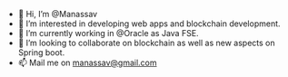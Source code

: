 - 👋 Hi, I’m @Manassav
- 👀 I’m interested in developing web apps and blockchain development.
- 🌱 I’m currently working in @Oracle as Java FSE.
- 💞️ I’m looking to collaborate on blockchain as well as new aspects on Spring boot.
- 📫 Mail me on manassav@gmail.com

<!---I have been a Java Developer from last one year and since I first started work, I have constantly sought to improve and develop my skills. I have worked on various flavours of Java such as Spring MVC, Hibernate, specially on Java Spring Boot. I am proficient with programming languages. I have an inquisitive nature that ensures I analyse my work and the problems I encounter in detail. I am quick to learn new concepts and can apply them to a variety of situations, and I am a strong team worker who can collaborate with and work alongside others to complete challenging projects and also resolve complex issues and problems. I am highly self-motivated, technically astute and you can rely on me to get up to speed quickly in the role whilst being a cooperative, responsive and adaptable member of your team.-->

<!---
Manassav/Manassav is a ✨ special ✨ repository because its `README.md` (this file) appears on your GitHub profile.
You can click the Preview link to take a look at your changes.
--->
